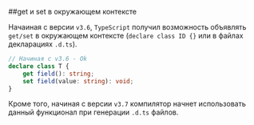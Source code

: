 ##get и set в окружающем контексте

Начаиная с версии `v3.6`, `TypeScript` получил возможность объявлять `get/set` в окружающем контексте (`declare class ID {}` или в файлах декларациях `.d.ts`).

```typescript
// Начиная с v3.6 - Ok
declare class T {
    get field(): string;
    set field(value: string): void;
}
```

Кроме того, начиная с версии `v3.7` компилятор начнет использовать данный функционал при генерации `.d.ts` файлов.
